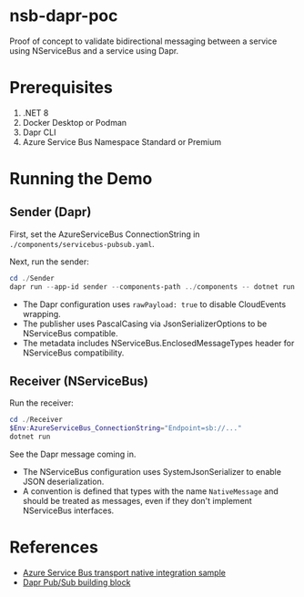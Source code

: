 # nsb-dapr-poc
Proof of concept to validate bidirectional messaging between a service using NServiceBus and a service using Dapr.

# Prerequisites
1. .NET 8
1. Docker Desktop or Podman
1. Dapr CLI
1. Azure Service Bus Namespace Standard or Premium

# Running the Demo

## Sender (Dapr)
First, set the AzureServiceBus ConnectionString in `./components/servicebus-pubsub.yaml`.

Next, run the sender:

```ps1
cd ./Sender
dapr run --app-id sender --components-path ../components -- dotnet run
```

- The Dapr configuration uses `rawPayload: true` to disable CloudEvents wrapping.
- The publisher uses PascalCasing via JsonSerializerOptions to be NServiceBus compatible.
- The metadata includes NServiceBus.EnclosedMessageTypes header for NServiceBus compatibility.

## Receiver (NServiceBus)
Run the receiver:
```ps1
cd ./Receiver
$Env:AzureServiceBus_ConnectionString="Endpoint=sb://..."
dotnet run 
```

See the Dapr message coming in.

- The NServiceBus configuration uses SystemJsonSerializer to enable JSON deserialization.
- A convention is defined that types with the name `NativeMessage` and should be treated as messages, even if they don't implement NServiceBus interfaces.

# References
- [Azure Service Bus transport native integration sample
](https://docs.particular.net/samples/azure-service-bus-netstandard/native-integration/)
- [Dapr Pub/Sub building block](https://docs.dapr.io/developing-applications/building-blocks/pubsub/)

